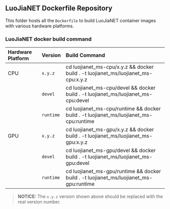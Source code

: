 ## LuoJiaNET Dockerfile Repository

This folder hosts all the `Dockerfile` to build LuoJiaNET container images with various hardware platforms.

### LuoJiaNET docker build command

| Hardware Platform | Version | Build Command |
| :---------------- | :------ | :------------ |
| CPU | `x.y.z` | cd luojianet_ms-cpu/x.y.z && docker build . -t luojianet_ms/luojianet_ms-cpu:x.y.z |
|  | `devel` | cd luojianet_ms-cpu/devel && docker build . -t luojianet_ms/luojianet_ms-cpu:devel |
|  | `runtime` | cd luojianet_ms-cpu/runtime && docker build . -t luojianet_ms/luojianet_ms-cpu:runtime |
| GPU | `x.y.z` | cd luojianet_ms-gpu/x.y.z  && docker build . -t luojianet_ms/luojianet_ms-gpu:x.y.z  |
|  | `devel` | cd luojianet_ms-gpu/devel && docker build . -t luojianet_ms/luojianet_ms-gpu:devel |
|  | `runtime` | cd luojianet_ms-gpu/runtime && docker build . -t luojianet_ms/luojianet_ms-gpu:runtime |

> **NOTICE:** The `x.y.z` version shown above should be replaced with the real version number.
